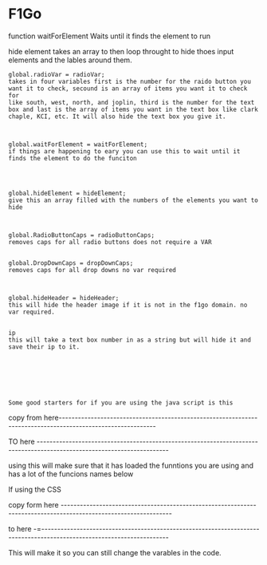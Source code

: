 # F1Go


function waitForElement Waits until it finds the element to run


hide element takes an array to then loop throught to hide thoes input elements and the lables around them. 



    global.radioVar = radioVar;
    takes in four variables first is the number for the raido button you want it to check, secound is an array of items you want it to check for
    like south, west, north, and joplin, third is the number for the text box and last is the array of items you want in the text box like clark chaple, KCI, etc. It will also hide the text box you give it. 



    global.waitForElement = waitForElement;
    if things are happening to eary you can use this to wait until it finds the element to do the funciton




    global.hideElement = hideElement;
    give this an array filled with the numbers of the elements you want to hide



    global.RadioButtonCaps = radioButtonCaps;
    removes caps for all radio buttons does not require a VAR


    global.DropDownCaps = dropDownCaps;
    removes caps for all drop downs no var required



    global.hideHeader = hideHeader;
    this will hide the header image if it is not in the f1go domain. no var required.


    ip
    this will take a text box number in as a string but will hide it and save their ip to it.  







    Some good starters for if you are using the java script is this 
    

copy from here------------------------------------------------------------------------------------------------------------



<script src="https://jamesriverdata.github.io/F1Go/F1Go.js" type="module" defer></script>

<script defer>
    function runInlineScript() {
        try {
            if (typeof window.radioButtonCaps === 'function') {
    
                //Write code here --------------------
    
    
    


    
    
    
                //------------------------------------
    
                console.log("Function executed successfully.");
            } else {
                throw new Error("radioButtonCaps function not loaded yet");
            }
        } catch (error) {
            console.error("Error in runInlineScript:", error.message);
            // Retry after 100ms if radioButtonCaps is not available
            setTimeout(runInlineScript, 10);
        }
    }
    
    // Run the script initially
    setTimeout(runInlineScript, 100);
    /*
    radioVar
    waitForElement
    hideElement
    radioButtonCaps
    dropDownCaps
    hideHeader
         */
    </script>



TO here -----------------------------------------------------------------------------------------------------------------------

using this will make sure that it has loaded the funntions you are using and has a lot of the funcions names below









If using the CSS

copy form here ----------------------------------------------------------------------------------------------------------------



<link href="https://jamesriverdata.github.io/F1Go/F1Go.css" rel="stylesheet">
<style>
:root {
    --primary-color: #00a3e0;
    --dark-red: #990000; 
    --label-gray: #666666; 
}
</style>



to here -=----------------------------------------------------------------------------------------------------------------------





This will make it so you can still change the varables in the code. 
